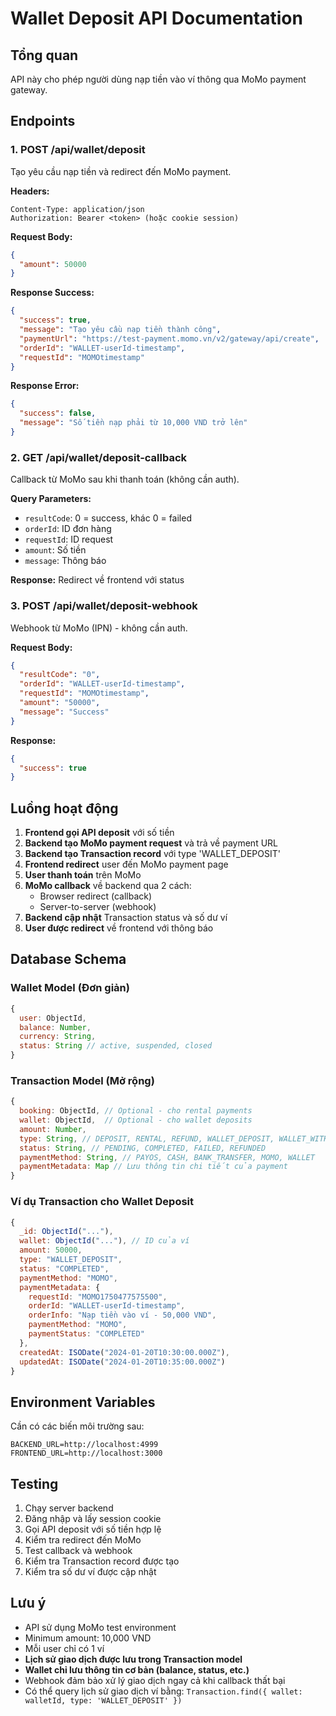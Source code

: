 # Wallet Deposit API Documentation

## Tổng quan
API này cho phép người dùng nạp tiền vào ví thông qua MoMo payment gateway.

## Endpoints

### 1. POST /api/wallet/deposit
Tạo yêu cầu nạp tiền và redirect đến MoMo payment.

**Headers:**
```
Content-Type: application/json
Authorization: Bearer <token> (hoặc cookie session)
```

**Request Body:**
```json
{
  "amount": 50000
}
```

**Response Success:**
```json
{
  "success": true,
  "message": "Tạo yêu cầu nạp tiền thành công",
  "paymentUrl": "https://test-payment.momo.vn/v2/gateway/api/create",
  "orderId": "WALLET-userId-timestamp",
  "requestId": "MOMOtimestamp"
}
```

**Response Error:**
```json
{
  "success": false,
  "message": "Số tiền nạp phải từ 10,000 VND trở lên"
}
```

### 2. GET /api/wallet/deposit-callback
Callback từ MoMo sau khi thanh toán (không cần auth).

**Query Parameters:**
- `resultCode`: 0 = success, khác 0 = failed
- `orderId`: ID đơn hàng
- `requestId`: ID request
- `amount`: Số tiền
- `message`: Thông báo

**Response:** Redirect về frontend với status

### 3. POST /api/wallet/deposit-webhook
Webhook từ MoMo (IPN) - không cần auth.

**Request Body:**
```json
{
  "resultCode": "0",
  "orderId": "WALLET-userId-timestamp",
  "requestId": "MOMOtimestamp",
  "amount": "50000",
  "message": "Success"
}
```

**Response:**
```json
{
  "success": true
}
```

## Luồng hoạt động

1. **Frontend gọi API deposit** với số tiền
2. **Backend tạo MoMo payment request** và trả về payment URL
3. **Backend tạo Transaction record** với type 'WALLET_DEPOSIT'
4. **Frontend redirect** user đến MoMo payment page
5. **User thanh toán** trên MoMo
6. **MoMo callback** về backend qua 2 cách:
   - Browser redirect (callback)
   - Server-to-server (webhook)
7. **Backend cập nhật** Transaction status và số dư ví
8. **User được redirect** về frontend với thông báo

## Database Schema

### Wallet Model (Đơn giản)
```javascript
{
  user: ObjectId,
  balance: Number,
  currency: String,
  status: String // active, suspended, closed
}
```

### Transaction Model (Mở rộng)
```javascript
{
  booking: ObjectId, // Optional - cho rental payments
  wallet: ObjectId,  // Optional - cho wallet deposits
  amount: Number,
  type: String, // DEPOSIT, RENTAL, REFUND, WALLET_DEPOSIT, WALLET_WITHDRAW
  status: String, // PENDING, COMPLETED, FAILED, REFUNDED
  paymentMethod: String, // PAYOS, CASH, BANK_TRANSFER, MOMO, WALLET
  paymentMetadata: Map // Lưu thông tin chi tiết của payment
}
```

### Ví dụ Transaction cho Wallet Deposit
```javascript
{
  _id: ObjectId("..."),
  wallet: ObjectId("..."), // ID của ví
  amount: 50000,
  type: "WALLET_DEPOSIT",
  status: "COMPLETED",
  paymentMethod: "MOMO",
  paymentMetadata: {
    requestId: "MOMO1750477575500",
    orderId: "WALLET-userId-timestamp",
    orderInfo: "Nạp tiền vào ví - 50,000 VND",
    paymentMethod: "MOMO",
    paymentStatus: "COMPLETED"
  },
  createdAt: ISODate("2024-01-20T10:30:00.000Z"),
  updatedAt: ISODate("2024-01-20T10:35:00.000Z")
}
```

## Environment Variables

Cần có các biến môi trường sau:
```
BACKEND_URL=http://localhost:4999
FRONTEND_URL=http://localhost:3000
```

## Testing

1. Chạy server backend
2. Đăng nhập và lấy session cookie
3. Gọi API deposit với số tiền hợp lệ
4. Kiểm tra redirect đến MoMo
5. Test callback và webhook
6. Kiểm tra Transaction record được tạo
7. Kiểm tra số dư ví được cập nhật

## Lưu ý

- API sử dụng MoMo test environment
- Minimum amount: 10,000 VND
- Mỗi user chỉ có 1 ví
- **Lịch sử giao dịch được lưu trong Transaction model**
- **Wallet chỉ lưu thông tin cơ bản (balance, status, etc.)**
- Webhook đảm bảo xử lý giao dịch ngay cả khi callback thất bại
- Có thể query lịch sử giao dịch ví bằng: `Transaction.find({ wallet: walletId, type: 'WALLET_DEPOSIT' })` 